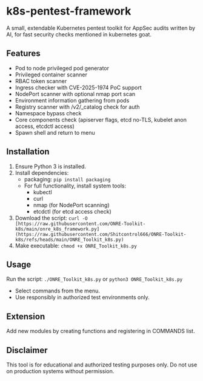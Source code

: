 # k8s-pentest-framework

A small, extendable Kubernetes pentest toolkit for AppSec audits written by AI, for fast security checks mentioned in kubernetes goat.

## Features
- Pod to node privileged pod generator
- Privileged container scanner
- RBAC token scanner
- Ingress checker with CVE-2025-1974 PoC support
- NodePort scanner with optional nmap port scan
- Environment information gathering from pods
- Registry scanner with /v2/_catalog check for auth
- Namespace bypass check
- Core components check (apiserver flags, etcd no-TLS, kubelet anon access, etcdctl access)
- Spawn shell and return to menu

## Installation
1. Ensure Python 3 is installed.
2. Install dependencies:
   - packaging: `pip install packaging`
   - For full functionality, install system tools:
     - kubectl
     - curl
     - nmap (for NodePort scanning)
     - etcdctl (for etcd access check)
3. Download the script: `curl -O [https://raw.githubusercontent.com/ONRE-Toolkit-k8s/main/onre_k8s_framework.py](https://raw.githubusercontent.com/Shitcontrol666/ONRE-Toolkit-k8s/refs/heads/main/ONRE_Toolkit_k8s.py)`
4. Make executable: `chmod +x ONRE_Toolkit_k8s.py`

## Usage
Run the script: `./ONRE_Toolkit_k8s.py` or `python3 ONRE_Toolkit_k8s.py`
- Select commands from the menu.
- Use responsibly in authorized test environments only.

## Extension
Add new modules by creating functions and registering in COMMANDS list.

## Disclaimer
This tool is for educational and authorized testing purposes only. Do not use on production systems without permission.

